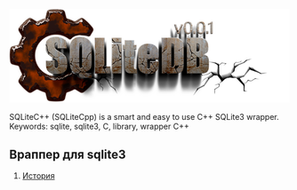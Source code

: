 
[![logo](docs/SQLiteDB25.png)](docs/home.md "home") 

SQLiteC++ (SQLiteCpp) is a smart and easy to use C++ SQLite3 wrapper.  
Keywords: sqlite, sqlite3, C, library, wrapper C++  

Враппер для sqlite3  
-------------------

1) [История](docs/history.md)  


